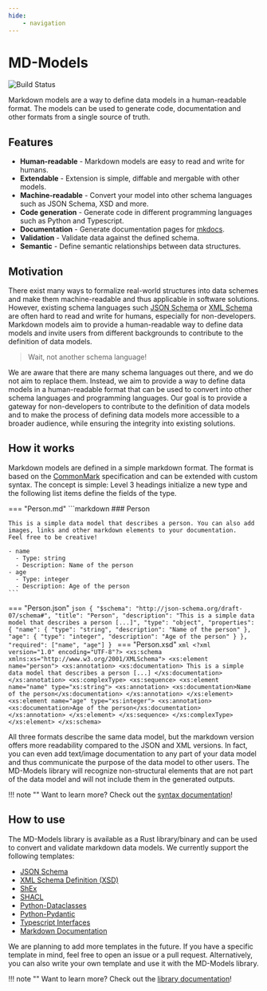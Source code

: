 ```yaml
---
hide:
    - navigation
---
```


# MD-Models

![Build Status](https://github.com/JR-1991/sdrdm.rs/actions/workflows/test.yml/badge.svg)

Markdown models are a way to define data models in a human-readable format. The models can be used to generate code, documentation and other formats from a single source of truth.

## Features

- **Human-readable** - Markdown models are easy to read and write for humans.
- **Extendable** - Extension is simple, diffable and mergable with other models.
- **Machine-readable** - Convert your model into other schema languages such as JSON Schema, XSD and more.
- **Code generation** - Generate code in different programming languages such as Python and Typescript.
- **Documentation** - Generate documentation pages for [mkdocs]().
- **Validation** - Validate data against the defined schema.
- **Semantic** - Define semantic relationships between data structures.

## Motivation

There exist many ways to formalize real-world structures into data schemes and make them machine-readable and thus applicable in software solutions. However, existing schema languages such [JSON Schema]() or [XML Schema]() are often hard to read and write for humans, especially for non-developers. Markdown models aim to provide a human-readable way to define data models and invite users from different backgrounds to contribute to the definition of data models.

> Wait, not another schema language!

We are aware that there are many schema languages out there, and we do not aim to replace them. Instead, we aim to provide a way to define data models in a human-readable format that can be used to convert into other schema languages and programming languages. Our goal is to provide a gateway for non-developers to contribute to the definition of data models and to make the process of defining data models more accessible to a broader audience, while ensuring the integrity into existing solutions.

## How it works

Markdown models are defined in a simple markdown format. The format is based on the [CommonMark](https://commonmark.org) specification and can be extended with custom syntax. The concept is simple: Level 3 headings initialize a new type and the following list items define the fields of the type.

=== "Person.md"
    ```markdown
    ### Person

    This is a simple data model that describes a person. You can also add
    images, links and other markdown elements to your documentation.
    Feel free to be creative!

    - name
      - Type: string
      - Description: Name of the person
    - age
      - Type: integer
      - Description: Age of the person
    ```
=== "Person.json"
    ```json
    {
      "$schema": "http://json-schema.org/draft-07/schema#",
      "title": "Person",
      "description": "This is a simple data model that describes a person [...]",
      "type": "object",
      "properties": {
        "name": {
          "type": "string",
          "description": "Name of the person"
        },
        "age": {
          "type": "integer",
          "description": "Age of the person"
        }
      },
      "required": ["name", "age"]
    }
    ```
=== "Person.xsd"
    ```xml
    <?xml version="1.0" encoding="UTF-8"?>
    <xs:schema xmlns:xs="http://www.w3.org/2001/XMLSchema">
      <xs:element name="person">
        <xs:annotation>
          <xs:documentation>
            This is a simple data model that describes a person [...]
          </xs:documentation>
        </xs:annotation>
        <xs:complexType>
          <xs:sequence>
            <xs:element name="name" type="xs:string">
              <xs:annotation>
                <xs:documentation>Name of the person</xs:documentation>
              </xs:annotation>
            </xs:element>
            <xs:element name="age" type="xs:integer">
              <xs:annotation>
                <xs:documentation>Age of the person</xs:documentation>
              </xs:annotation>
            </xs:element>
          </xs:sequence>
        </xs:complexType>
      </xs:element>
    </xs:schema>
    ```

All three formats describe the same data model, but the markdown version offers more readability compared to the JSON and XML versions. In fact, you can even add text/image documentation to any part of your data model and thus communicate the purpose of the data model to other users. The MD-Models library will recognize non-structural elements that are not part of the data model and will not include them in the generated outputs.

!!! note ""
    Want to learn more? Check out the [syntax documentation](/docs/syntax/index.md)!

## How to use

The MD-Models library is available as a Rust library/binary and can be used to convert and validate markdown data models. We currently support the following templates:

- [JSON Schema](https://json-schema.org)
- [XML Schema Definition (XSD)](https://www.w3.org/XML/Schema)
- [ShEx](https://shex.io)
- [SHACL](https://www.w3.org/TR/shacl/)
- [Python-Dataclasses](https://docs.python.org/3/library/dataclasses.html)
- [Python-Pydantic](https://docs.pydantic.dev/latest/)
- [Typescript Interfaces](https://www.typescriptlang.org)
- [Markdown Documentation](https://www.mkdocs.org)

We are planning to add more templates in the future. If you have a specific template in mind, feel free to open an issue or a pull request. Alternatively, you can also write your own template and use it with the MD-Models library.

!!! note ""
    Want to learn more? Check out the [library documentation](/docs/library/index.md)!
